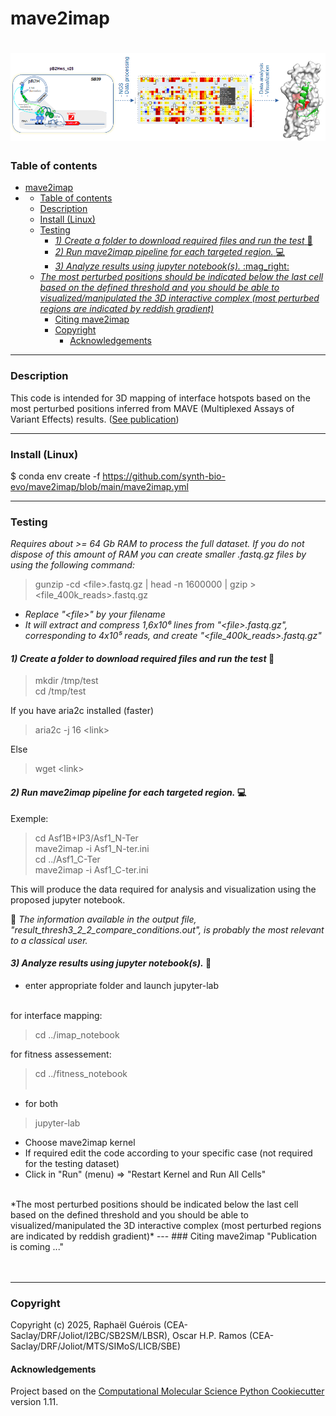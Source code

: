 # mave2imap
![mave2imap!](mave2imap.png "mave2imap : graphical abstract")
==============================
### Table of contents

- [mave2imap](#mave2imap)
- [](#)
    - [Table of contents](#table-of-contents)
    - [Description](#description)
    - [Install (Linux)](#install-linux)
    - [Testing](#testing)
      - [*1) Create a folder to download required files and run the test* :construction:](#1-create-a-folder-to-download-required-files-and-run-the-test-construction)
      - [*2) Run mave2imap pipeline for each targeted region.* :computer:](#2-run-mave2imap-pipeline-for-each-targeted-region-computer)
      - [*3)  Analyze results using jupyter notebook(s).* :mag\_right:](#3--analyze-results-using-jupyter-notebooks-mag_right)
  - [*The most perturbed positions should be indicated  below the last cell based on the defined threshold and you should be able to visualized/manipulated the 3D interactive complex (most perturbed regions are indicated by reddish gradient)*](#the-most-perturbed-positions-should-be-indicated--below-the-last-cell-based-on-the-defined-threshold-and-you-should-be-able-to-visualizedmanipulated-the-3d-interactive-complex-most-perturbed-regions-are-indicated-by-reddish-gradient)
    - [Citing mave2imap](#citing-mave2imap)
    - [Copyright](#copyright)
      - [Acknowledgements](#acknowledgements)

---
### Description  
This code is intended for 3D mapping of interface hotspots based on the most perturbed positions inferred from MAVE (Multiplexed Assays of Variant Effects) results. ([See publication](#citing-mave2imap))  

  
---  
### Install (Linux)  
$ conda env create -f https://github.com/synth-bio-evo/mave2imap/blob/main/mave2imap.yml

---
### Testing  
*Requires about >= 64 Gb RAM to process the full dataset. If you do not dispose of this amount of RAM you can create smaller .fastq.gz files by using the following command:*  

>gunzip -cd \<file>.fastq.gz | head -n 1600000 | gzip > <file_400k_reads>.fastq.gz  
 
- *Replace "\<file>" by your filename*  
- *It will extract and compress 1,6x10⁶ lines from "\<file>.fastq.gz", corresponding to 4x10⁵ reads, and create  "<file_400k_reads>.fastq.gz"*
#### *1) Create a folder to download required files and run the test* :construction:    
>mkdir /tmp/test  
>cd /tmp/test  

If you have aria2c installed (faster)  

>aria2c -j 16 \<link>  

Else  

>wget \<link> 

#### *2) Run mave2imap pipeline for each targeted region.* :computer:   
Exemple:  
>cd Asf1B+IP3/Asf1_N-Ter  
>mave2imap -i Asf1_N-ter.ini  
>cd ../Asf1_C-Ter  
>mave2imap -i Asf1_C-ter.ini  

 This will produce the data required for analysis and visualization using the proposed jupyter notebook.   

:microscope: *The information available in the output file, "result_thresh3_2_2_compare_conditions.out", is probably the most relevant to a classical user.*


#### *3)  Analyze results using jupyter notebook(s).* :mag_right:   
* enter appropriate folder and launch jupyter-lab  <br><br>

for interface mapping:  
> cd ../imap_notebook  <br>


  for fitness assessement:  <br>

  > cd ../fitness_notebook  <br><br>
  
  - for both  

> jupyter-lab  
- Choose mave2imap kernel  
- If required edit the code according to your specific case (not required for the testing dataset) 
- Click in "Run" (menu) => "Restart Kernel and Run All Cells"  
<br>
*The most perturbed positions should be indicated  below the last cell based on the defined threshold and you should be able to visualized/manipulated the 3D interactive complex (most perturbed regions are indicated by reddish gradient)*
---
### Citing mave2imap 
"Publication is coming ..."

<br>
<br> </br>  

---


  

### Copyright

Copyright (c) 2025, Raphaël Guérois (CEA-Saclay/DRF/Joliot/I2BC/SB2SM/LBSR), Oscar H.P. Ramos (CEA-Saclay/DRF/Joliot/MTS/SIMoS/LICB/SBE)


#### Acknowledgements
 
Project based on the 
[Computational Molecular Science Python Cookiecutter](https://github.com/molssi/cookiecutter-cms) version 1.11.
